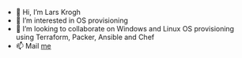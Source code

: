 - 👋 Hi, I’m Lars Krogh
- 👀 I’m interested in OS provisioning
- 💞️ I’m looking to collaborate on Windows and Linux OS provisioning using Terraform, Packer, Ansible and Chef
- 📫 Mail [me](mailto:lars@krogh.email?subject=[GitHub]%20Source%20Lars%20Krogh)
